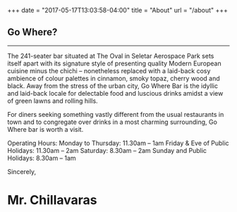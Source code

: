 +++
date = "2017-05-17T13:03:58-04:00"
title = "About"
url = "/about"
+++

## Go Where?

---

The 241-seater bar situated at The Oval in Seletar Aerospace Park sets itself apart with its signature style of presenting quality Modern European cuisine minus the chichi – nonetheless replaced with a laid-back cosy ambience of colour palettes in cinnamon, smoky topaz, cherry wood and black. Away from the stress of the urban city, Go Where Bar is the idyllic and laid-back locale for delectable food and luscious drinks amidst a view of green lawns and rolling hills.

For diners seeking something vastly different from the usual restaurants in town and to congregate over drinks in a most charming surrounding, Go Where bar is worth a visit.

Operating Hours: 
Monday to Thursday: 11.30am – 1am
Friday & Eve of Public Holidays: 11.30am – 2am
Saturday: 8.30am – 2am
Sunday and Public Holidays: 8.30am – 1am

Sincerely,
# Mr. Chillavaras
